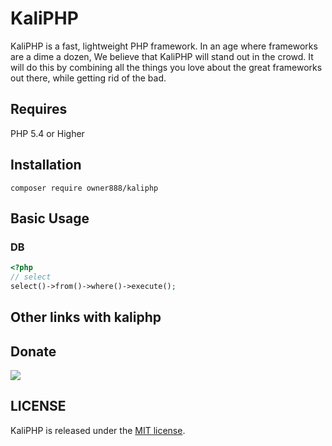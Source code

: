 # KaliPHP
KaliPHP is a fast, lightweight PHP framework. In an age where frameworks are a dime a dozen, We believe that KaliPHP will stand out in the crowd. It will do this by combining all the things you love about the great frameworks out there, while getting rid of the bad.

## Requires
PHP 5.4 or Higher  

## Installation

```
composer require owner888/kaliphp
```

## Basic Usage

### DB 
```php
<?php
// select
select()->from()->where()->execute();
```

## Other links with kaliphp


## Donate
<a href="https://www.paypal.com/cgi-bin/webscr?cmd=_s-xclick&hosted_button_id="><img src="http://donate.workerman.net/img/donate.png"></a>

## LICENSE

KaliPHP is released under the [MIT license](https://github.com/owner888/kaliphp/blob/master/MIT-LICENSE.txt).
